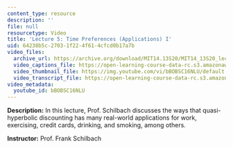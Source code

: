 ```yaml
---
content_type: resource
description: ''
file: null
resourcetype: Video
title: 'Lecture 5: Time Preferences (Applications) I'
uid: 64238b5c-2703-1f22-4f61-4cfcd0b17a7b
video_files:
  archive_url: https://archive.org/download/MIT14.13S20/MIT14_13S20_lec05_300k.mp4
  video_captions_file: https://open-learning-course-data-rc.s3.amazonaws.com/14-13-psychology-and-economics-spring-2020/a412ebf7b5f4514394e791df551e0a18_bBOBSC16NLU.vtt
  video_thumbnail_file: https://img.youtube.com/vi/bBOBSC16NLU/default.jpg
  video_transcript_file: https://open-learning-course-data-rc.s3.amazonaws.com/14-13-psychology-and-economics-spring-2020/3d2d8d286019041dc1c5d46c61b5c8a6_bBOBSC16NLU.pdf
video_metadata:
  youtube_id: bBOBSC16NLU
---
```


**Description:** In this lecture, Prof. Schilbach discusses the ways that quasi-hyperbolic discounting has many real-world applications for work, exercising, credit cards, drinking, and smoking, among others.

**Instructor:** Prof. Frank Schilbach